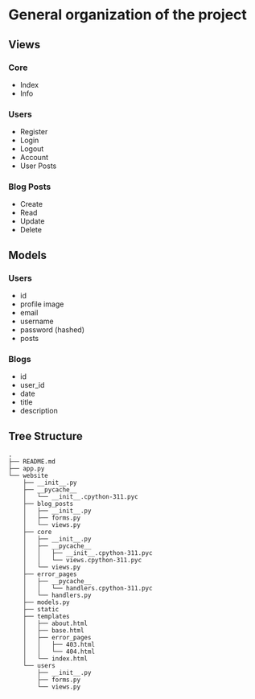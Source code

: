 # General organization of the project

## Views

### Core

- Index
- Info

### Users

- Register
- Login
- Logout
- Account
- User Posts

### Blog Posts

- Create
- Read
- Update
- Delete

## Models

### Users

- id
- profile image
- email
- username
- password (hashed)
- posts

### Blogs

- id
- user_id
- date
- title
- description

## Tree Structure

```shell
.
├── README.md
├── app.py
└── website
    ├── __init__.py
    ├── __pycache__
    │   └── __init__.cpython-311.pyc
    ├── blog_posts
    │   ├── __init__.py
    │   ├── forms.py
    │   └── views.py
    ├── core
    │   ├── __init__.py
    │   ├── __pycache__
    │   │   ├── __init__.cpython-311.pyc
    │   │   └── views.cpython-311.pyc
    │   └── views.py
    ├── error_pages
    │   ├── __pycache__
    │   │   └── handlers.cpython-311.pyc
    │   └── handlers.py
    ├── models.py
    ├── static
    ├── templates
    │   ├── about.html
    │   ├── base.html
    │   ├── error_pages
    │   │   ├── 403.html
    │   │   └── 404.html
    │   └── index.html
    └── users
        ├── __init__.py
        ├── forms.py
        └── views.py
```
